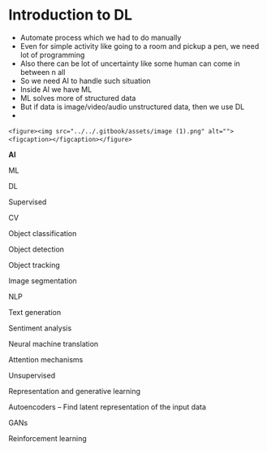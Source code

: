 # Introduction to DL

* Automate process which we had to do manually
* Even for simple activity like going to a room and pickup a pen, we need lot of programming
* Also there can be lot of uncertainty like some human can come in between n all
* So we need AI to handle such situation
* Inside AI we have ML
* ML solves more of structured data
* But if data is image/video/audio unstructured data, then we use DL
*

    <figure><img src="../../.gitbook/assets/image (1).png" alt=""><figcaption></figcaption></figure>

**AI**

ML

&#x20;              DL

&#x20;                             Supervised

&#x20;                                            CV

&#x20;                                                           Object classification

&#x20;                                                           Object detection

&#x20;                                                           Object tracking

&#x20;                                                           Image segmentation

&#x20;                                            NLP

&#x20;                                                           Text generation

&#x20;                                                           Sentiment analysis

&#x20;                                                           Neural machine translation

&#x20;                                                           Attention mechanisms

&#x20;                             Unsupervised

&#x20;                                            Representation and generative learning

&#x20;                                                           Autoencoders – Find latent representation of the input data

&#x20;                                                           GANs

&#x20;                                            Reinforcement learning

&#x20;
